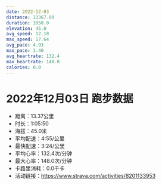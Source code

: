 ```yaml
---
date: 2022-12-03
distance: 13367.00
duration: 3950.0
elevation: 45.0
avg_speed: 12.18
max_speed: 17.64
avg_pace: 4.93
max_pace: 3.40
avg_heartrate: 132.4
max_heartrate: 148.0
calories: 0.0
---
```


# 2022年12月03日 跑步数据

- 距离：13.37公里
- 时长：1:05:50
- 海拔：45.0米
- 平均配速：4:55/公里
- 最快配速：3:24/公里
- 平均心率：132.4次/分钟
- 最大心率：148.0次/分钟
- 卡路里消耗：0.0千卡
- 活动链接：https://www.strava.com/activities/8201133953
